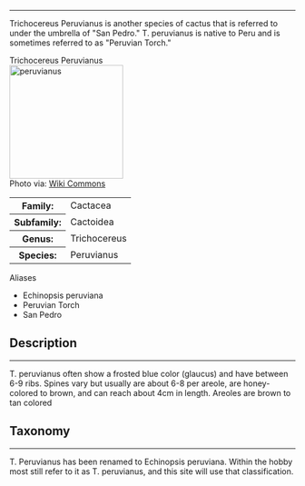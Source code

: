 <hr>

Trichocereus Peruvianus is another species of cactus that is referred to under the umbrella of "San Pedro." T. peruvianus is native to Peru and is sometimes referred to as "Peruvian Torch."

<div class="infobox">
<div class="infobox-title">Trichocereus Peruvianus</div>
<div class="infobox-image">
<img src="./peru.jpg" alt="peruvianus" width="200">

<div class="infobox-credit">
    Photo via: <a href="https://commons.wikimedia.org/wiki/File:Echinopsis_peruviana_subsp._peruviana_(santaensis).jpg" target="_blank">Wiki Commons</a>
</div>

</div>
<table class="infobox-table">
<tr>
    <th class="parameter-title">Family: </th>
    <td>Cactacea</td>
</tr>
<tr>
    <th class="parameter-title">Subfamily: </th>
    <td>Cactoidea</td>
</tr>
<tr>
    <th class="parameter-title" >Genus: </th>
    <td>Trichocereus</td>
</tr>
<tr>
    <th class="parameter-title">Species: </th>
    <td>Peruvianus</td>
</tr>
</table>
<div class="infobox-title">Aliases</div>
<ul class="infobox-table">
    <li class="alias-name">Echinopsis peruviana</li>
    <li class="alias-name">Peruvian Torch</li>
    <li class="alias-name">San Pedro</li>
</ul>
</div>

## Description
---
T. peruvianus often show a frosted blue color (glaucus) and have between 6-9 ribs. Spines vary but usually are about 6-8 per areole, are honey-colored to brown, and can reach about 4cm in length. Areoles are brown to tan colored

## Taxonomy
---
T. Peruvianus has been renamed to Echinopsis peruviana. Within the hobby most still refer to it as T. peruvianus, and this site will use that classification.